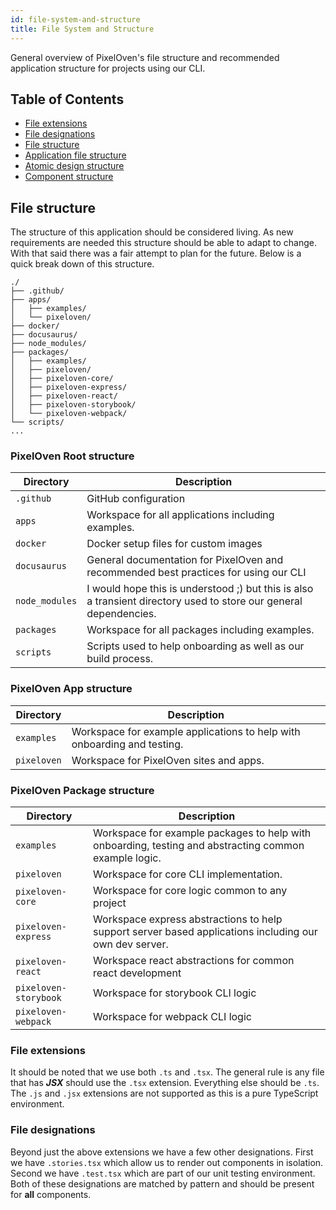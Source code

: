 ```yaml
---
id: file-system-and-structure
title: File System and Structure
---
```


General overview of PixelOven's file structure and recommended application structure for projects using our CLI.

## Table of Contents

- [File extensions](#file-extensions)
- [File designations](#file-designations)
- [File structure](#file-structure)
- [Application file structure](#application-file-structure)
- [Atomic design structure](#atomic-design-structure)
- [Component structure](#component-structure)

## File structure
The structure of this application should be considered living. As new requirements are needed this structure should be able to adapt to change. With that said there was a fair attempt to plan for the future. Below is a quick break down of this structure.
```
./
├── .github/
├── apps/
│   ├── examples/
│   └── pixeloven/
├── docker/
├── docusaurus/
├── node_modules/
├── packages/
│   ├── examples/
│   ├── pixeloven/
│   ├── pixeloven-core/
│   ├── pixeloven-express/
│   ├── pixeloven-react/
│   ├── pixeloven-storybook/
│   └── pixeloven-webpack/
└── scripts/
...
```

### PixelOven Root structure
|Directory|Description|
|---|---|
|`.github`|GitHub configuration|
|`apps`|Workspace for all applications including examples.|
|`docker`|Docker setup files for custom images|
|`docusaurus`|General documentation for PixelOven and recommended best practices for using our CLI|
|`node_modules`|I would hope this is understood ;) but this is also a transient directory used to store our general dependencies.|
|`packages`|Workspace for all packages including examples.|
|`scripts`|Scripts used to help onboarding as well as our build process.|

### PixelOven App structure
|Directory|Description|
|---|---|
|`examples`|Workspace for example applications to help with onboarding and testing.|
|`pixeloven`|Workspace for PixelOven sites and apps.|

### PixelOven Package structure
|Directory|Description|
|---|---|
|`examples`|Workspace for example packages to help with onboarding, testing and abstracting common example logic.|
|`pixeloven`|Workspace for core CLI implementation.|
|`pixeloven-core`|Workspace for core logic common to any project|
|`pixeloven-express`|Workspace express abstractions to help support server based applications including our own dev server.|
|`pixeloven-react`|Workspace react abstractions for common react development|
|`pixeloven-storybook`|Workspace for storybook CLI logic|
|`pixeloven-webpack`|Workspace for webpack CLI logic|

### File extensions
It should be noted that we use both `.ts` and `.tsx`. The general rule is any file that has ***JSX*** should use the `.tsx` extension. Everything else should be `.ts`. The `.js` and `.jsx` extensions are not supported as this is a pure TypeScript environment.

### File designations
Beyond just the above extensions we have a few other designations. First we have `.stories.tsx` which allow us to render out components in isolation. Second we have `.test.tsx` which are part of our unit testing environment. Both of these designations are matched by pattern and should be present for **all** components.

